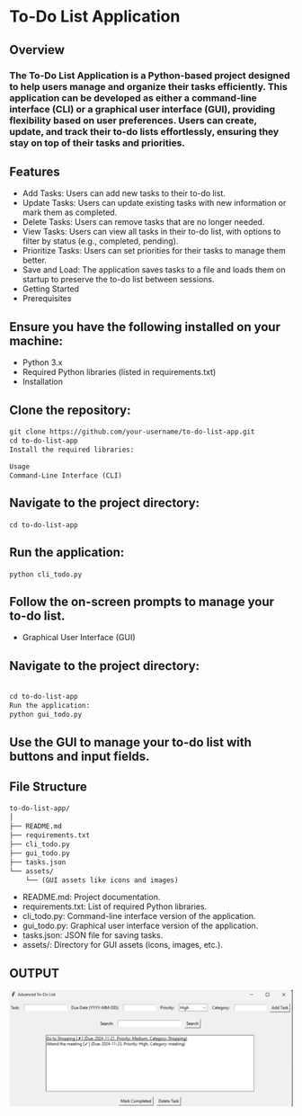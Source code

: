 
# To-Do List Application
## Overview
### The To-Do List Application is a Python-based project designed to help users manage and organize their tasks efficiently. This application can be developed as either a command-line interface (CLI) or a graphical user interface (GUI), providing flexibility based on user preferences. Users can create, update, and track their to-do lists effortlessly, ensuring they stay on top of their tasks and priorities.

## Features
- Add Tasks: Users can add new tasks to their to-do list.
- Update Tasks: Users can update existing tasks with new information or mark them as completed.
- Delete Tasks: Users can remove tasks that are no longer needed.
- View Tasks: Users can view all tasks in their to-do list, with options to filter by status (e.g., completed, pending).
- Prioritize Tasks: Users can set priorities for their tasks to manage them better.
- Save and Load: The application saves tasks to a file and loads them on startup to preserve the to-do list between sessions.
- Getting Started
- Prerequisites
## Ensure you have the following installed on your machine:

- Python 3.x
- Required Python libraries (listed in requirements.txt)
- Installation
## Clone the repository:

```
git clone https://github.com/your-username/to-do-list-app.git
cd to-do-list-app
Install the required libraries:
```

```pip install -r requirements.txt
Usage
Command-Line Interface (CLI)
```
## Navigate to the project directory:

```
cd to-do-list-app
```
## Run the application:

```
python cli_todo.py
```
## Follow the on-screen prompts to manage your to-do list.

- Graphical User Interface (GUI)
## Navigate to the project directory:

```

cd to-do-list-app
Run the application:
python gui_todo.py
```
## Use the GUI to manage your to-do list with buttons and input fields.

## File Structure
```
to-do-list-app/
│
├── README.md
├── requirements.txt
├── cli_todo.py
├── gui_todo.py
├── tasks.json
└── assets/
    └── (GUI assets like icons and images)
```
- README.md: Project documentation.
- requirements.txt: List of required Python libraries.
- cli_todo.py: Command-line interface version of the application.
- gui_todo.py: Graphical user interface version of the application.
- tasks.json: JSON file for saving tasks.
- assets/: Directory for GUI assets (icons, images, etc.).

## OUTPUT 
![OUTPUT](https://github.com/AyushGorlawar/CODSOFT_Task01/blob/main/output.png)
